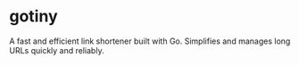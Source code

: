 # gotiny
A fast and efficient link shortener built with Go. Simplifies and manages long URLs quickly and reliably.
